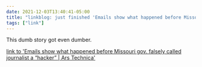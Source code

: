 ```yaml
---
date: 2021-12-03T13:40:41-05:00
title: "linkblog: just finished 'Emails show what happened before Missouri gov. falsely called journalist a “hacker” | Ars Technica'"
tags: ["link"]
---
```

This dumb story got even dumber.
 
[link to 'Emails show what happened before Missouri gov. falsely called journalist a “hacker” | Ars Technica'](https://arstechnica.com/tech-policy/2021/12/missouri-planned-to-thank-security-journalist-before-governor-called-him-a-hacker/)
